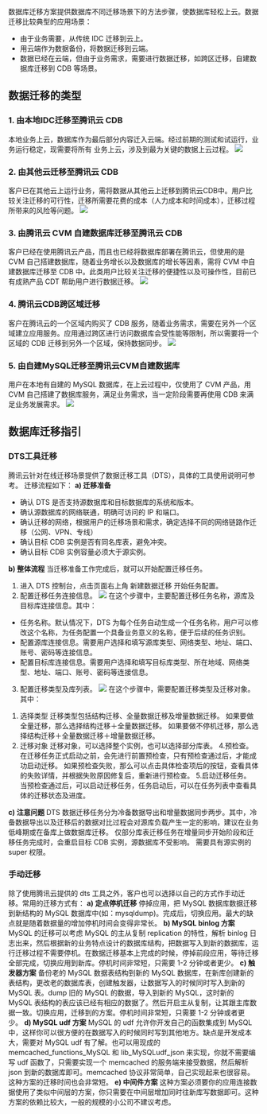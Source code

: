 数据库迁移方案提供数据库不同迁移场景下的方法步骤，使数据库轻松上云。数据迁移比较典型的应用场景：
- 由于业务需要，从传统 IDC 迁移到云上。
- 用云端作为数据备份，将数据迁移到云端。
- 数据已经在云端，但由于业务需求，需要进行数据迁移，如跨区迁移，自建数据库迁移到 CDB 等场景。

## 数据迁移的类型
### 1. 由本地IDC迁移至腾讯云 CDB
本地业务上云，数据库作为最后部分内容迁入云端。经过前期的测试和试运行，业务运行稳定，现需要将所有 业务上云，涉及到最为关键的数据上云过程。
![](//mc.qcloudimg.com/static/img/76feef0a84ddd0976f0ff62cffeaf531/image.png)
###  2. 由其他云迁移至腾讯云 CDB
客户已在其他云上运行业务，需将数据从其他云上迁移到腾讯云CDB中。用户比较关注迁移的可行性，迁移所需要花费的成本（人力成本和时间成本），迁移过程所带来的风险等问题。
![](//mc.qcloudimg.com/static/img/726d581686a3514111be5b8e58e30886/image.png)
### 3. 由腾讯云 CVM 自建数据库迁移至腾讯云 CDB
客户已经在使用腾讯云产品，而且也已经将数据库部署在腾讯云，但使用的是 CVM 自己搭建数据库，随着业务增长以及数据库的增长等因素，需将 CVM 中自建数据库迁移至 CDB 中。此类用户比较关注迁移的便捷性以及可操作性，目前已有成熟产品 CDT 帮助用户进行数据迁移。
![](//mc.qcloudimg.com/static/img/aec7e6007a925755d9a7d809589da0e3/image.png)
### 4. 腾讯云CDB跨区域迁移
客户在腾讯云的一个区域内购买了 CDB 服务，随着业务需求，需要在另外一个区域建立应用服务。应用通过跨区进行访问数据库会受性能等限制，所以需要将一个区域的 CDB 迁移到另外一个区域，保持数据同步。
![](//mc.qcloudimg.com/static/img/44d7f9f31260166bc6b8e692f8750b68/image.png)
### 5. 由自建MySQL迁移至腾讯云CVM自建数据库
用户在本地有自建的 MySQL 数据库，在上云过程中，仅使用了 CVM 产品，用 CVM 自己搭建了数据库服务，满足业务需求，当一定阶段需要再使用 CDB 来满足业务发展需求。
![](//mc.qcloudimg.com/static/img/6ee993e7c50a4ef16abdd3672b90611d/image.png)
## 数据库迁移指引
### DTS工具迁移
腾讯云针对在线迁移场景提供了数据迁移工具（DTS），具体的工具使用说明可参考。
迁移流程如下：
**a) 迁移准备**
- 确认 DTS 是否支持源数据库和目标数据库的系统和版本。
- 确认源数据库的网络联通，明确可访问的 IP 和端口。
- 确认迁移的网络，根据用户的迁移场景和需求，确定选择不同的网络链路作迁移（公网、VPN、专线）
- 确认目标 CDB 实例是否有同名库表，避免冲突。
- 确认目标 CDB 实例容量必须大于源实例。
 
**b) 整体流程**
当迁移准备工作完成后，就可以开始配置迁移任务。
1. 进入 DTS 控制台，点击页面右上角 新建数据迁移 开始任务配置。
2. 配置迁移任务连接信息。
![](//mc.qcloudimg.com/static/img/05e859a6843188cabcc55f5ee64ffca1/image.png)
在这个步骤中，主要配置迁移任务名称，源库及目标库连接信息。其中：
- 任务名称。默认情况下，DTS 为每个任务自动生成一个任务名称，用户可以修改这个名称，为任务配置一个具备业务意义的名称，便于后续的任务识别。
- 配置源库连接信息。需要用户选择和填写源库类型、网络类型、地址、端口、账号、密码等连接信息。
- 配置目标库连接信息。需要用户选择和填写目标库类型、所在地域、网络类型、地址、端口、账号、密码等连接信息。

3. 配置迁移类型及库列表。
![](//mc.qcloudimg.com/static/img/49fbad2c60a05a368da3ab104313e914/image.png)
在这个步骤中，需要配置迁移类型及迁移对象。其中：
1) 选择类型
迁移类型包括结构迁移、全量数据迁移及增量数据迁移。
如果要做全量迁移，那么选择结构迁移＋全量数据迁移。
如果要做不停机迁移，那么选择结构迁移＋全量数据迁移＋增量数据迁移。
2) 迁移对象
迁移对象，可以选择整个实例，也可以选择部分库表。
4.预检查。
在迁移任务正式启动之前，会先进行前置预检查，只有预检查通过后，才能成功启动迁移。
如果预检查失败，那么可以点击具体检查项后的按钮，查看具体的失败详情，并根据失败原因修复后，重新进行预检查。
5.启动迁移任务。
当预检查通过后，可以启动迁移任务，任务启动后，可以在任务列表中查看具体的迁移状态及进度。


**c) 注意问题**
DTS 数据迁移任务分为冷备数据导出和增量数据同步两步。其中，冷备数据导出以及迁移后的数据对比过程会对源库负载产生一定的影响，建议在业务低峰期或在备库上做数据库迁移。
仅部分库表迁移任务在增量同步开始阶段和迁移任务完成时，会重启目标 CDB 实例，源数据库不受影响。
需要具有源实例的 super 权限。
### 手动迁移
除了使用腾讯云提供的 dts 工具之外，客户也可以选择以自己的方式作手动迁移。常用的迁移方式有：
**a) 定点停机迁移**
停掉应用，把 MySQL 数据库数据迁移到新结构的 MySQL 数据库中(如：mysqldump)。完成后，切换应用。最大的缺点就是随着数据量的增加停机时间会变得非常长。
**b) MySQL binlog 方案**
MySQL 的迁移可以考虑 MySQL 的主从复制 replication 的特性，解析 binlog 日志出来，然后根据新的业务特点设计的数据库结构，把数据写入到新的数据库，运行迁移过程不需要停机。在数据迁移基本上完成的时候，停掉前段应用，等待迁移全部完成，切换应用到新库。停机时间非常短，只需要 1-2 分钟或者更少。
**c) 触发器方案**
备份老的 MySQL 数据表结构到新的 MySQL 数据库，在新库创建新的表结构，更改老的数据库表，创建触发器，让数据写入的时候同时写入到新的 MySQL 表。dump 旧的 MySQL 的数据，导入到新的 MySQL，这时新的 MySQL 表结构的表应该已经有相应的数据了。然后开启主从复制，让其跟主库数据一致。切换应用，迁移到的方案。停机时间非常短，只需要 1-2 分钟或者更少。
**d) MySQL udf 方案**
MySQL 的 udf 允许你开发自己的函数集成到 MySQL 中，这样你可以很方便的在数据写入的时候同时写到其他地方。缺点是开发成本大，需要对 MySQL udf 有了解。也可以用现成的 memcached_functions_MySQL 和 lib_MySQLudf_json 来实现，你就不需要编写 udf 函数了，只需要实现一个 memcached 的服务端来接受数据，然后解析 json 到新的数据库即可。memcached 协议非常简单，自己实现起来也很容易。这种方案的迁移时间也会非常短。
**e) 中间件方案**
这种方案必须要你的应用连接数据使用了类似中间层的方案，你只需要在中间层增加同时往新库写数据即可。这种方案的依赖比较大，一般的规模的小公司不建议考虑。
